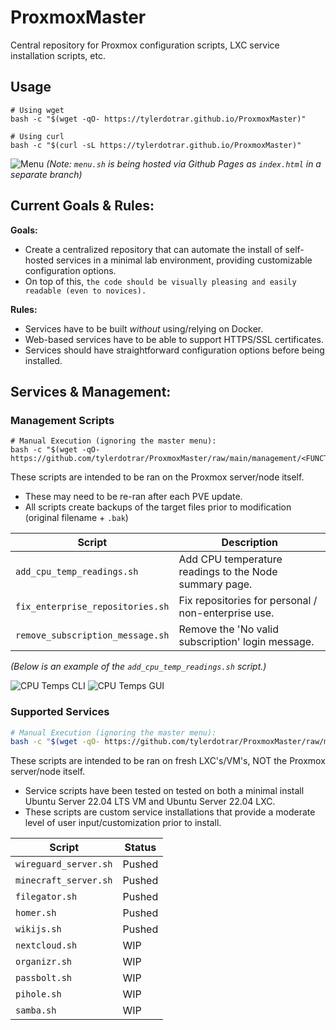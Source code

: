 # ProxmoxMaster
Central repository for Proxmox configuration scripts, LXC service installation scripts, etc.

## Usage

```shell
# Using wget
bash -c "$(wget -qO- https://tylerdotrar.github.io/ProxmoxMaster)"

# Using curl
bash -c "$(curl -sL https://tylerdotrar.github.io/ProxmoxMaster)"
```

![Menu](https://github.com/tylerdotrar/ProxmoxMaster/assets/69973771/eafd49ca-d11f-41ed-b82f-9ba6c8eb3d07)
_(Note: `menu.sh` is being hosted via Github Pages as `index.html` in a separate branch)_

## Current Goals & Rules:

**Goals:**
- Create a centralized repository that can automate the install of self-hosted services in a minimal lab environment, providing customizable configuration options.
- On top of this, ``the code should be visually pleasing and easily readable (even to novices).``

**Rules:**
- Services have to be built *without* using/relying on Docker.
- Web-based services have to be able to support HTTPS/SSL certificates.
- Services should have straightforward configuration options before being installed.

## Services & Management:

### Management Scripts

```
# Manual Execution (ignoring the master menu):
bash -c "$(wget -qO- https://github.com/tylerdotrar/ProxmoxMaster/raw/main/management/<FUNCTION_NAME>.sh)"
```

These scripts are intended to be ran on the Proxmox server/node itself.
- These may need to be re-ran after each PVE update.
- All scripts create backups of the target files prior to modification (original filename + `.bak`)

| Script | Description |
| --- | --- |
| ``add_cpu_temp_readings.sh`` | Add CPU temperature readings to the Node summary page. |
| ``fix_enterprise_repositories.sh`` | Fix repositories for personal / non-enterprise use. |
| ``remove_subscription_message.sh`` | Remove the 'No valid subscription' login message. |

_(Below is an example of the `add_cpu_temp_readings.sh` script.)_

![CPU Temps CLI](https://github.com/tylerdotrar/ProxmoxMaster/assets/69973771/5506d5d3-c704-4204-9117-c2d19abdc9d7)
![CPU Temps GUI](https://github.com/tylerdotrar/ProxmoxMaster/assets/69973771/173c0380-c81e-4579-8a12-0463e889010d)

### Supported Services

```bash
# Manual Execution (ignoring the master menu):
bash -c "$(wget -qO- https://github.com/tylerdotrar/ProxmoxMaster/raw/main/services/<SERVICE_NAME>.sh)"
```

These scripts are intended to be ran on fresh LXC's/VM's, NOT the Proxmox server/node itself.
- Service scripts have been tested on tested on both a minimal install Ubuntu Server 22.04 LTS VM and Ubuntu Server 22.04 LXC.
- These scripts are custom service installations that provide a moderate level of user input/customization prior to install.

| Script | Status |
| --- | --- |
| ``wireguard_server.sh`` | Pushed |
| ``minecraft_server.sh`` | Pushed |
| ``filegator.sh`` | Pushed |
| ``homer.sh`` | Pushed |
| ``wikijs.sh``| Pushed |
| ``nextcloud.sh`` | WIP |
| ``organizr.sh`` | WIP |
| ``passbolt.sh`` | WIP |
| ``pihole.sh`` | WIP |
| ``samba.sh`` | WIP |
